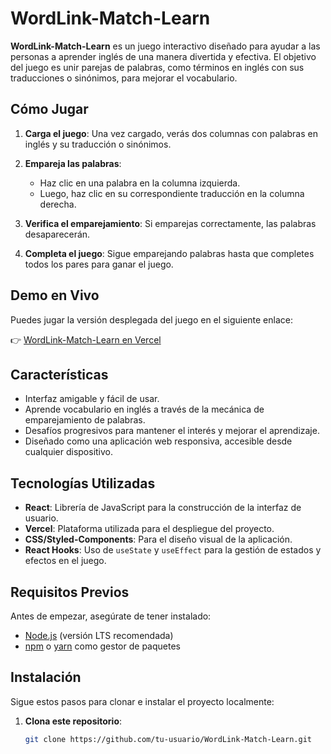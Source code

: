 # WordLink-Match-Learn

**WordLink-Match-Learn** es un juego interactivo diseñado para ayudar a las personas a aprender inglés de una manera divertida y efectiva. El objetivo del juego es unir parejas de palabras, como términos en inglés con sus traducciones o sinónimos, para mejorar el vocabulario.
## Cómo Jugar

1. **Carga el juego**: Una vez cargado, verás dos columnas con palabras en inglés y su traducción o sinónimos.
   
2. **Empareja las palabras**:
   - Haz clic en una palabra en la columna izquierda.
   - Luego, haz clic en su correspondiente traducción en la columna derecha.

3. **Verifica el emparejamiento**: Si emparejas correctamente, las palabras desaparecerán.

4. **Completa el juego**: Sigue emparejando palabras hasta que completes todos los pares para ganar el juego.

## Demo en Vivo

Puedes jugar la versión desplegada del juego en el siguiente enlace:

👉 [WordLink-Match-Learn en Vercel](https://word-link-match-learn.vercel.app)

## Características

- Interfaz amigable y fácil de usar.
- Aprende vocabulario en inglés a través de la mecánica de emparejamiento de palabras.
- Desafíos progresivos para mantener el interés y mejorar el aprendizaje.
- Diseñado como una aplicación web responsiva, accesible desde cualquier dispositivo.

## Tecnologías Utilizadas

- **React**: Librería de JavaScript para la construcción de la interfaz de usuario.
- **Vercel**: Plataforma utilizada para el despliegue del proyecto.
- **CSS/Styled-Components**: Para el diseño visual de la aplicación.
- **React Hooks**: Uso de `useState` y `useEffect` para la gestión de estados y efectos en el juego.

## Requisitos Previos

Antes de empezar, asegúrate de tener instalado:

- [Node.js](https://nodejs.org/) (versión LTS recomendada)
- [npm](https://www.npmjs.com/) o [yarn](https://yarnpkg.com/) como gestor de paquetes

## Instalación

Sigue estos pasos para clonar e instalar el proyecto localmente:

1. **Clona este repositorio**:
   ```bash
   git clone https://github.com/tu-usuario/WordLink-Match-Learn.git
